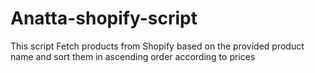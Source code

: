 # Anatta-shopify-script
This script Fetch products from Shopify based on the provided product name and sort them in ascending order according to prices 
